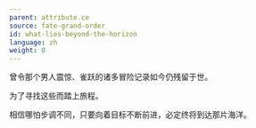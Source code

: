 ```yaml
---
parent: attribute.ce
source: fate-grand-order
id: what-lies-beyond-the-horizon
language: zh
weight: 0
---
```


曾令那个男人震惊、雀跃的诸多冒险记录如今仍残留于世。

为了寻找这些而踏上旅程。

相信哪怕步调不同，只要向着目标不断前进，必定终将到达那片海洋。
